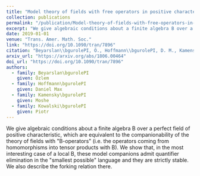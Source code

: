 ```yaml
---
title: "Model theory of fields with free operators in positive characteristic"
collection: publications
permalink: "/publication/Model-theory-of-fields-with-free-operators-in-positive-characteristic-MR4014300"
excerpt: "We give algebraic conditions about a finite algebra B over a perfect field of positive characteristic, which are equivalent to the companionability of the theory of fields with \"B-operators\" (i.e. the operators coming from homomorphisms into tensor products with B). We show that, in the most interesting case of a local B, these model companions admit quantifier elimination in the \"smallest possible\" language and they are strictly stable. We also describe the forking relation there."
date: 2019-01-01
venue: "Trans. Amer. Math. Soc."
link: "https://doi.org/10.1090/tran/7896"
citation: "Beyarslan\\bgurolePI, Ö., Hoffmann\\bgurolePI, D. M., Kamensky\\bgurolePI, M., &amp; Kowalski\\bgurolePI, P. (2019). Model theory of fields with free operators in positive characteristic. <i>Trans. Amer. Math. Soc.</i>, <i>372</i>(8), 5991–6016. https://doi.org/10.1090/tran/7896"
arxiv_url: "https://arxiv.org/abs/1806.00464"
doi_url: "https://doi.org/10.1090/tran/7896"
authors:
  - family: Beyarslan\bgurolePI
    given: Özlem
  - family: Hoffmann\bgurolePI
    given: Daniel Max
  - family: Kamensky\bgurolePI
    given: Moshe
  - family: Kowalski\bgurolePI
    given: Piotr
---
```

We give algebraic conditions about a finite algebra B over a perfect field of positive characteristic, which are equivalent to the companionability of the theory of fields with &quot;B-operators&quot; (i.e. the operators coming from homomorphisms into tensor products with B). We show that, in the most interesting case of a local B, these model companions admit quantifier elimination in the &quot;smallest possible&quot; language and they are strictly stable. We also describe the forking relation there.

